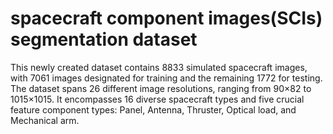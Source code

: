 # spacecraft component images(SCIs) segmentation dataset
This newly created dataset contains 8833 simulated spacecraft images, with 7061 images designated for training and the remaining 1772 for testing. The dataset spans 26 different image resolutions, ranging from 90$\times$82 to 1015$\times$1015. It encompasses 16 diverse spacecraft types and five crucial feature component types: Panel, Antenna, Thruster, Optical load, and Mechanical arm.
